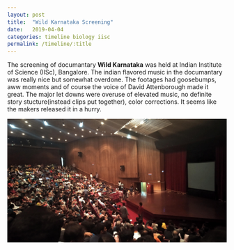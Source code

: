 ```yaml
---
layout: post
title:  "Wild Karnataka Screening"
date:   2019-04-04
categories: timeline biology iisc
permalink: /timeline/:title
---
```

The screening of documantary **Wild Karnataka** was held at Indian Institute of Science (IISc), Bangalore. The indian flavored music in the documantary was really nice but somewhat overdone. The footages had goosebumps, aww moments and of course the voice of David Attenborough made it great. The major let downs were overuse of elevated music, no definite story stucture(instead clips put together), color corrections. It seems like the makers released it in a hurry.

![karnataka](/assets/images/karnataka.jpeg)
